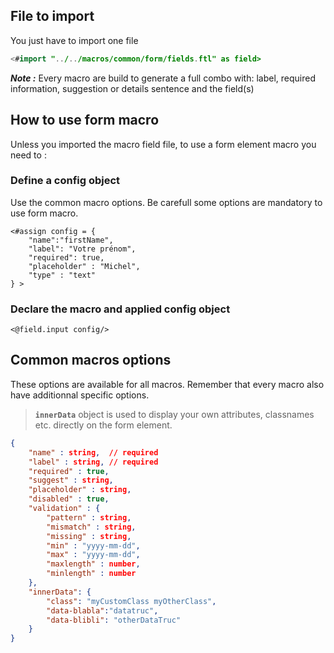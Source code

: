 ## File to import

You just have to import one file 

```java 
<#import "../../macros/common/form/fields.ftl" as field>
```

**_Note :_** Every macro are build to generate a full combo with: label, required information, suggestion or details sentence and the field(s)

## How to use form macro

Unless you imported the macro field file, to use a form element macro you need to :

### Define a config object
Use the common macro options. Be carefull some options are mandatory to use form macro.
    
```ftl
<#assign config = {
    "name":"firstName", 
    "label": "Votre prénom",
    "required": true,
    "placeholder" : "Michel",
    "type" : "text"
} >
```
### Declare the macro and applied config object

```ftl
<@field.input config/>
```

## Common macros options

These options are available for all macros. Remember that every macro also have additionnal specific options.

> **`innerData`** object is used to display your own attributes, classnames etc. directly on the form element.

```json
{
    "name" : string,  // required
    "label" : string, // required
    "required" : true, 
    "suggest" : string, 
    "placeholder" : string,
    "disabled" : true,
    "validation" : {
        "pattern" : string,
        "mismatch" : string,
        "missing" : string,
        "min" : "yyyy-mm-dd",
        "max" : "yyyy-mm-dd",
        "maxlength" : number,
        "minlength" : number
    },
    "innerData": {
        "class": "myCustomClass myOtherClass",
        "data-blabla":"datatruc",
        "data-blibli": "otherDataTruc"
    }
}
```
